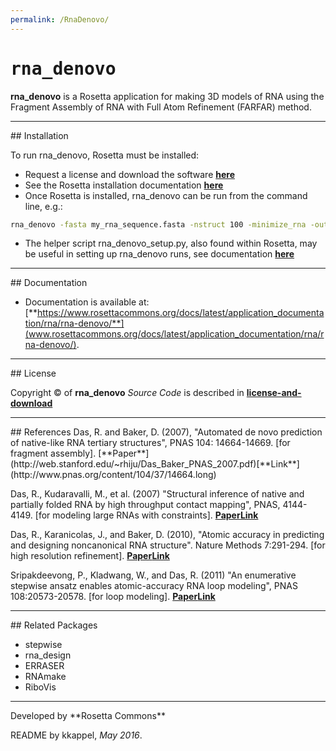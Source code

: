 ```yaml
---
permalink: /RnaDenovo/
---
```


# <samp>rna_denovo</samp>

**rna_denovo** is a Rosetta application for making 3D models of RNA using the Fragment Assembly of RNA with Full Atom Refinement (FARFAR) method.

<hr/>
## Installation

To run rna_denovo, Rosetta must be installed:
* Request a license and download the software [**here**](https://www.rosettacommons.org/software/license-and-download)
* See the Rosetta installation documentation [**here**](https://www.rosettacommons.org/docs/latest/getting_started/Getting-Started)
* Once Rosetta is installed, rna_denovo can be run from the command line, e.g.:
```bash
rna_denovo -fasta my_rna_sequence.fasta -nstruct 100 -minimize_rna -out::file::silent my_rna_structures.out
```
* The helper script rna_denovo_setup.py, also found within Rosetta, may be useful in setting up rna_denovo runs, see documentation [**here**](https://www.rosettacommons.org/docs/latest/application_documentation/rna/rna-denovo-setup)

<hr/>
## Documentation

* Documentation is available at: [**https://www.rosettacommons.org/docs/latest/application_documentation/rna/rna-denovo/**](www.rosettacommons.org/docs/latest/application_documentation/rna/rna-denovo/).

<hr/>
## License

Copyright &copy; of **rna_denovo** _Source Code_ is described in [**license-and-download**](https://www.rosettacommons.org/software/license-and-download)

<hr/>
## References
Das, R. and Baker, D. (2007), "Automated de novo prediction of native-like RNA tertiary structures", PNAS 104: 14664-14669. [for fragment assembly]. [**Paper**](http://web.stanford.edu/~rhiju/Das_Baker_PNAS_2007.pdf)[**Link**](http://www.pnas.org/content/104/37/14664.long)

Das, R., Kudaravalli, M., et al. (2007) "Structural inference of native and partially folded RNA by high throughput contact mapping", PNAS, 4144-4149. [for modeling large RNAs with constraints]. [**Paper**](http://web.stanford.edu/~rhiju/das_MOHCA08.pdf)[**Link**](http://www.pnas.org/content/105/11/4144.long)

Das, R., Karanicolas, J., and Baker, D. (2010), "Atomic accuracy in predicting and designing noncanonical RNA structure". Nature Methods 7:291-294. [for high resolution refinement]. [**Paper**](http://web.stanford.edu/~rhiju/DasKaranicolasBaker2010ALL.pdf)[**Link**](http://www.nature.com/nmeth/journal/v7/n4/abs/nmeth.1433.html)

Sripakdeevong, P., Kladwang, W., and Das, R. (2011) "An enumerative stepwise ansatz enables atomic-accuracy RNA loop modeling", PNAS 108:20573-20578. [for loop modeling]. [**Paper**](http://web.stanford.edu/~rhiju/Sripakdeevong_StepwiseAnsatz_2011.pdf)[**Link**](http://www.pnas.org/content/108/51/20573)

<hr/>
## Related Packages

* stepwise
* rna_design
* ERRASER
* RNAmake
* RiboVis


<hr/>
Developed by **Rosetta Commons**

README by kkappel, *May 2016*.

